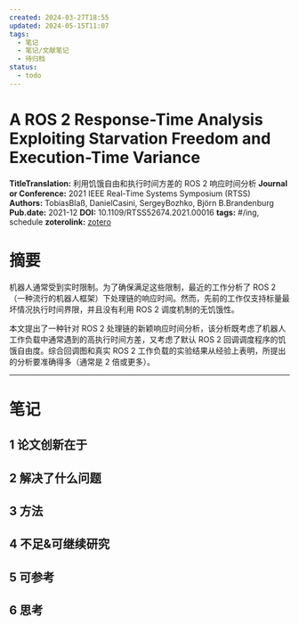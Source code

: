 ```yaml
---
created: 2024-03-27T18:55
updated: 2024-05-15T11:07
tags:
  - 笔记
  - 笔记/文献笔记
  - 待归档
status:
  - todo
---
```

# A ROS 2 Response-Time Analysis Exploiting Starvation Freedom and Execution-Time Variance
 

**TitleTranslation:**  利用饥饿自由和执行时间方差的 ROS 2 响应时间分析
**Journal or Conference:**   2021 IEEE Real-Time Systems Symposium (RTSS)  
**Authors:**  TobiasBlaß, DanielCasini, SergeyBozhko, Björn B.Brandenburg
**Pub.date:**  2021-12
**DOI:**  10.1109/RTSS52674.2021.00016
**tags:** #/ing, schedule
**zoterolink:**  [zotero](zotero://select/library/items/T3SKYEYK)

# 摘要

机器人通常受到实时限制。为了确保满足这些限制，最近的工作分析了 ROS 2（一种流行的机器人框架）下处理链的响应时间。然而，先前的工作仅支持标量最坏情况执行时间界限，并且没有利用 ROS 2 调度机制的无饥饿性。

本文提出了一种针对 ROS 2 处理链的新颖响应时间分析，该分析既考虑了机器人工作负载中通常遇到的高执行时间方差，又考虑了默认 ROS 2 回调调度程序的饥饿自由度。综合回调图和真实 ROS 2 工作负载的实验结果从经验上表明，所提出的分析要准确得多（通常是 2 倍或更多）。





***

# 笔记

## 1 论文创新在于

## 2 解决了什么问题

## 3 方法

## 4 不足&可继续研究

## 5 可参考

## 6 思考
